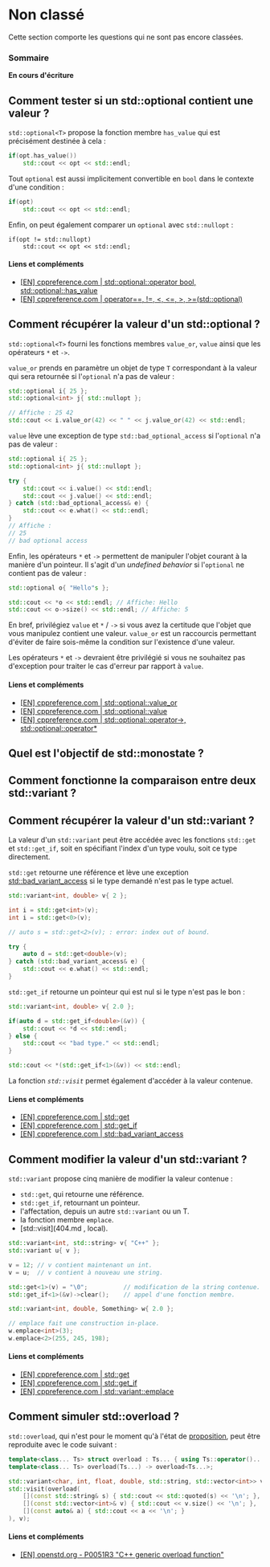 # Non classé

Cette section comporte les questions qui ne sont pas encore classées.

### Sommaire

**En cours d'écriture**


## Comment tester si un std::optional<T> contient une valeur ?

`std::optional<T>` propose la fonction membre `has_value` qui est précisément destinée à cela :

```cpp
if(opt.has_value())
    std::cout << opt << std::endl;
```

Tout `optional` est aussi implicitement convertible en `bool` dans le contexte d'une condition :

```cpp
if(opt)
    std::cout << opt << std::endl;
```

Enfin, on peut également comparer un `optional` avec `std::nullopt` :

```
if(opt != std::nullopt)
    std::cout << opt << std::endl;
```

#### Liens et compléments
- [[EN] cppreference.com | std::optional::operator bool, std::optional::has_value](https://en.cppreference.com/w/cpp/utility/optional/operator_bool)
 - [[EN] cppreference.com | operator==, !=, <, <=, >, >=(std::optional)](https://en.cppreference.com/w/cpp/utility/optional/operator_cmp)

## Comment récupérer la valeur d'un std::optional<T> ?

`std::optional<T>` fourni les fonctions membres `value_or`, `value` ainsi que les opérateurs `*` et `->`.

`value_or` prends en paramètre un objet de type `T` correspondant à la valeur qui sera retournée si l'`optional` n'a pas de valeur :

```cpp
std::optional i{ 25 };
std::optional<int> j{ std::nullopt };

// Affiche : 25 42
std::cout << i.value_or(42) << " " << j.value_or(42) << std::endl;
```

`value` lève une exception de type `std::bad_optional_access` si l'`optional` n'a pas de valeur :

```cpp
std::optional i{ 25 };
std::optional<int> j{ std::nullopt };

try {
    std::cout << i.value() << std::endl;
    std::cout << j.value() << std::endl;
} catch (std::bad_optional_access& e) {
    std::cout << e.what() << std::endl;   
}
// Affiche :
// 25
// bad optional access
```

Enfin, les opérateurs `*` et `->` permettent de manipuler l'objet courant à la manière d'un pointeur. Il s'agit d'un *undefined behavior* si l'`optional` ne contient pas de valeur :

```cpp
std::optional o{ "Hello"s };

std::cout << *o << std::endl; // Affiche: Hello
std::cout << o->size() << std::endl; // Affiche: 5
```

En bref, privilégiez `value` et `*` / `->` si vous avez la certitude que l'objet que vous manipulez contient une valeur. `value_or` est un raccourcis permettant d'éviter de faire sois-même la condition sur l'existence d'une valeur.

Les opérateurs `*` et `->` devraient être privilégié si vous ne souhaitez pas d'exception pour traiter le cas d'erreur par rapport à `value`.

#### Liens et compléments
 - [[EN] cppreference.com | std::optional::value_or](https://en.cppreference.com/w/cpp/utility/optional/value_or)
 - [[EN] cppreference.com | std::optional::value](https://en.cppreference.com/w/cpp/utility/optional/value)
 - [[EN] cppreference.com | std::optional::operator->, std::optional::operator*](https://en.cppreference.com/w/cpp/utility/optional/operator*)

## Quel est l'objectif de std::monostate ?

## Comment fonctionne la comparaison entre deux std::variant ?



## Comment récupérer la valeur d'un std::variant ?

La valeur d'un `std::variant` peut être accédée avec les fonctions `std::get` et `std::get_if`, soit en spécifiant l'index d'un type voulu, soit ce type directement.

`std::get` retourne une référence et lève une exception [std::bad_variant_access](https://en.cppreference.com/w/cpp/utility/variant/bad_variant_access) si le type demandé n'est pas le type actuel.

```cpp
std::variant<int, double> v{ 2 };

int i = std::get<int>(v);
int i = std::get<0>(v);

// auto s = std::get<2>(v); : error: index out of bound.

try {
    auto d = std::get<double>(v);
} catch (std::bad_variant_access& e) {
    std::cout << e.what() << std::endl;
}
```  

`std::get_if` retourne un pointeur qui est nul si le type n'est pas le bon :

```cpp
std::variant<int, double> v{ 2.0 };

if(auto d = std::get_if<double>(&v)) {
    std::cout << *d << std::endl;
} else {
    std::cout << "bad type." << std::endl;
}

std::cout << *(std::get_if<1>(&v)) << std::endl;
```

La fonction *`std::visit`* permet également d'accéder à la valeur contenue.

#### Liens et compléments
 - [[EN] cppreference.com | std::get](https://en.cppreference.com/w/cpp/utility/variant/get)
 - [[EN] cppreference.com | std::get_if](https://en.cppreference.com/w/cpp/utility/variant/get_if)
 - [[EN] cppreference.com | std::bad_variant_access](https://en.cppreference.com/w/cpp/utility/variant/bad_variant_access)

## Comment modifier la valeur d'un std::variant ?

`std::variant` propose cinq manière de modifier la valeur contenue :
 - `std::get`, qui retourne une référence.
 - `std::get_if`, retournant un pointeur.
 - l'affectation, depuis un autre `std::variant` ou un T.
 - la fonction membre `emplace`.
 - [std::visit](404.md , local).

```cpp
std::variant<int, std::string> v{ "C++" };
std::variant u{ v };

v = 12; // v contient maintenant un int.
v = u;  // v contient à nouveau une string.

std::get<1>(v) = "\0";          // modification de la string contenue.
std::get_if<1>(&v)->clear();    // appel d'une fonction membre.

std::variant<int, double, Something> w{ 2.0 };

// emplace fait une construction in-place.
w.emplace<int>(3);
w.emplace<2>(255, 245, 198);
```

#### Liens et compléments
 - [[EN] cppreference.com | std::get](https://en.cppreference.com/w/cpp/utility/variant/get)
 - [[EN] cppreference.com | std::get_if](https://en.cppreference.com/w/cpp/utility/variant/get_if)
 - [[EN] cppreference.com | std::variant::emplace](https://en.cppreference.com/w/cpp/utility/variant/emplace)

## Comment simuler std::overload ?

`std::overload`, qui n'est pour le moment qu'à l'état de [proposition](http://www.open-std.org/jtc1/sc22/wg21/docs/papers/2018/p0051r3.pdf), peut être reproduite avec le code suivant :

```cpp
template<class... Ts> struct overload : Ts... { using Ts::operator()...; };
template<class... Ts> overload(Ts...) -> overload<Ts...>;

std::variant<char, int, float, double, std::string, std::vector<int>> v;
std::visit(overload(
    [](const std::string& s) { std::cout << std::quoted(s) << '\n'; },
    [](const std::vector<int>& v) { std::cout << v.size() << '\n'; },
    [](const auto& a) { std::cout << a << '\n'; }
), v);
```

#### Liens et compléments
 - [[EN] openstd.org - P0051R3 "C++ generic overload function"](http://www.open-std.org/jtc1/sc22/wg21/docs/papers/2018/p0051r3.pdf)
